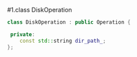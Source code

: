 #1.class DiskOperation

```cpp
class DiskOperation : public Operation {

 private:
    const std::string dir_path_;
};

```
